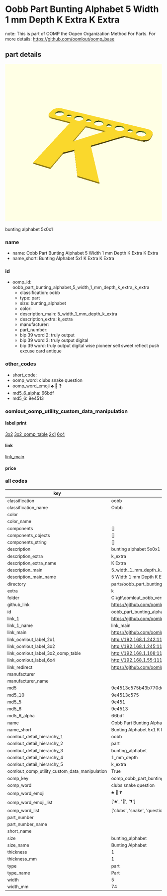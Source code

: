 # Oobb Part Bunting Alphabet 5 Width 1 mm Depth K Extra K Extra  

note: This is part of OOMP the Oopen Organization Method For Parts. For more details: https://github.com/oomlout/oomp_base

##  part details
  

[![](3dpr.png)](3dpr.png)

bunting alphabet 5x0x1



### name
* name: Oobb Part Bunting Alphabet 5 Width 1 mm Depth K Extra K Extra
* name_short: Bunting Alphabet 5x1 K Extra K Extra
### id
* oomp_id: oobb_part_bunting_alphabet_5_width_1_mm_depth_k_extra_k_extra
  * classification: oobb
  * type: part
  * size: bunting_alphabet
  * color: 
  * description_main: 5_width_1_mm_depth_k_extra
  * description_extra: k_extra
  * manufacturer: 
  * part_number: 
  * bip 39 word 2: truly output
  * bip 39 word 3: truly output digital
  * bip 39 word: truly output digital wise pioneer sell sweet reflect push excuse card antique

### other_codes
* short_code: 
* oomp_word: clubs snake question
* oomp_word_emoji :clubs: :snake: :question:
* md5_6_alpha: 66bdf
* md5_6: 9e4513






### oomlout_oomp_utility_custom_data_manipulation
#### label print
[3x2](http://192.168.1.245:1112/?label=oomp%2066bdf)
[3x2_oomp_table](http://192.168.1.108:1112/?label=oomp%2066bdf)
[2x1](http://192.168.1.242:1112/?label=oomp%2066bdf)
[6x4](http://192.168.1.55:1112/?label=oomp%2066bdf)    

#### link

[link_main](https://github.com/oomlout/oomlout_oobb_version_4_generated_parts/tree/main/navigation_oomp/oobb/part/bunting_alphabet/5_width_1_mm_depth_k_extra/k_extra/part)                              

#### price







### all codes 
| key | value |  
| --- | --- |  
| classification | oobb |  
| classification_name | Oobb |  
| color |  |  
| color_name |  |  
| components | [] |  
| components_objects | [] |  
| components_string | [] |  
| description | bunting alphabet 5x0x1 |  
| description_extra | k_extra |  
| description_extra_name | K Extra |  
| description_main | 5_width_1_mm_depth_k_extra |  
| description_main_name | 5 Width 1 mm Depth K Extra |  
| directory | parts/oobb_part_bunting_alphabet_5_width_1_mm_depth_k_extra_k_extra |  
| extra | k |  
| folder | C:\gh\oomlout_oobb_version_4_generated_parts\parts\oobb_part_bunting_alphabet_5_width_1_mm_depth_k_extra_k_extra |  
| github_link | https://github.com/oomlout/oomlout_oomp_part_src/tree/main/parts/oobb_part_bunting_alphabet_5_width_1_mm_depth_k_extra_k_extra |  
| id | oobb_part_bunting_alphabet_5_width_1_mm_depth_k_extra_k_extra |  
| link_1 | https://github.com/oomlout/oomlout_oobb_version_4_generated_parts/tree/main/navigation_oomp/oobb/part/bunting_alphabet/5_width_1_mm_depth_k_extra/k_extra/part |  
| link_1_name | link_main |  
| link_main | https://github.com/oomlout/oomlout_oobb_version_4_generated_parts/tree/main/navigation_oomp/oobb/part/bunting_alphabet/5_width_1_mm_depth_k_extra/k_extra/part |  
| link_oomlout_label_2x1 | http://192.168.1.242:1112/?label=oomp%2066bdf |  
| link_oomlout_label_3x2 | http://192.168.1.245:1112/?label=oomp%2066bdf |  
| link_oomlout_label_3x2_oomp_table | http://192.168.1.108:1112/?label=oomp%2066bdf |  
| link_oomlout_label_6x4 | http://192.168.1.55:1112/?label=oomp%2066bdf |  
| link_redirect | https://github.com/oomlout/oomlout_oobb_version_4_generated_parts/tree/main/parts/oobb_bunting_alphabet_05_01_ex_k |  
| manufacturer |  |  
| manufacturer_name |  |  
| md5 | 9e4513c575b43b770dd29fc67be75f4b |  
| md5_10 | 9e4513c575 |  
| md5_5 | 9e451 |  
| md5_6 | 9e4513 |  
| md5_6_alpha | 66bdf |  
| name | Oobb Part Bunting Alphabet 5 Width 1 mm Depth K Extra K Extra |  
| name_short | Bunting Alphabet 5x1 K Extra K Extra |  
| oomlout_detail_hierarchy_1 | oobb |  
| oomlout_detail_hierarchy_2 | part |  
| oomlout_detail_hierarchy_3 | bunting_alphabet |  
| oomlout_detail_hierarchy_4 | 1_mm_depth |  
| oomlout_detail_hierarchy_5 | k_extra |  
| oomlout_oomp_utility_custom_data_manipulation | True |  
| oomp_key | oomp_oobb_part_bunting_alphabet_5_width_1_mm_depth_k_extra_k_extra |  
| oomp_word | clubs snake question |  
| oomp_word_emoji | :clubs: :snake: :question: |  
| oomp_word_emoji_list | [':clubs:', ':snake:', ':question:'] |  
| oomp_word_list | ['clubs', 'snake', 'question'] |  
| part_number |  |  
| part_number_name |  |  
| short_name |  |  
| size | bunting_alphabet |  
| size_name | Bunting Alphabet |  
| thickness | 1 |  
| thickness_mm | 1 |  
| type | part |  
| type_name | Part |  
| width | 5 |  
| width_mm | 74 |  
